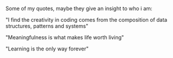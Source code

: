 Some of my quotes, maybe they give an insight to who i am:

"I find the creativity in coding comes from the composition of data structures, patterns and systems"

"Meaningfulness is what makes life worth living"

"Learning is the only way forever"
